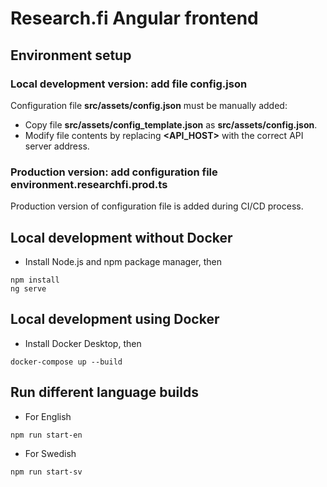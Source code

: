 # Research.fi Angular frontend
## Environment setup
### Local development version: add file config.json
Configuration file **src/assets/config.json** must be manually added:
* Copy file **src/assets/config_template.json** as **src/assets/config.json**.
* Modify file contents by replacing **<API_HOST>** with the correct API server address.
### Production version: add configuration file environment.researchfi.prod.ts
Production version of configuration file is added during CI/CD process.

## Local development without Docker
* Install Node.js and npm package manager, then
```
npm install
ng serve
```

## Local development using Docker
* Install Docker Desktop, then
```
docker-compose up --build
```

## Run different language builds
* For English
```
npm run start-en
```
* For Swedish
```
npm run start-sv
```